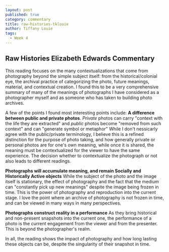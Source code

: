 ```yaml
---
layout: post
published: true
category: commentary
title: raw-histories-tklouie
author: Tiffany Louie
tags:
  - Week 4
---
```

## Raw Histories Elizabeth Edwards Commentary

This reading focuses on the many contextualizations that come from photography beyond the simple subject itself: from the historical/colonial eye, the archival practice of categorizing the photo, future meanings, material, and contextual creation. I found this to be a very comprehensive summary of many of the meanings of photographs I have considered as a photographer myself and as someone who has taken to building photo archives. 

A few of the points I found most interesting points include:
**A difference between public and private photos**. _Private_ photos can carry "context with the life they are extracted" and _public_ photos become "removed from such context" and can "generate symbol or metaphor"
While I don't nessicarly agree with the public/private terminology, I believe this is a refined distinction for the purpose of photo taking, and how generally private or personal photos are for one's own meaning, while once it is shared, the meaning must be contextualized for the viewer to have the same experience. The decision whether to contextualize the photograph or not also leads to different readings.

**Photographs will accumulate meaning, and remain Socially and Historically Active objects** 
While the subject of the photo and the image itself is stationary, the effect of photography and the fact that the medium can "constantly pick up new meanings" despite the image being frozen in time. This is the power of photography and reproduction into the current stage. I love the point where an archive of photography is not frozen in time, and can be viewed in many ways in many perspectives. 

**Photographs construct reality in a performance** As they bring historical and non-present snapshots into the current one, the performance of a photo is the current engagement from the viewer and from the presenter. This is beyond the photographer's realm.

In all, the reading shows the impact of photography and how long lasting these objects can be, despite the singularity of their snapshot in time.  
